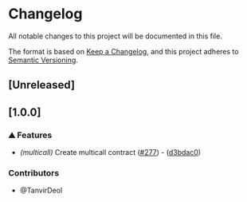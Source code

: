 # Changelog

All notable changes to this project will be documented in this file.

The format is based on [Keep a Changelog](https://keepachangelog.com/en/1.0.0/),
and this project adheres to [Semantic Versioning](https://semver.org/spec/v2.0.0.html).

## [Unreleased]

## [1.0.0]

### ⛰️ Features

- *(multicall)* Create multicall contract ([#277](https://github.com/axelarnetwork/axelar-amplifier-stellar/pull/277)) - ([d3bdac0](https://github.com/axelarnetwork/axelar-amplifier-stellar/commit/d3bdac05e39b5bed98dcf11841d8d8b0a99561a5))

### Contributors

* @TanvirDeol
